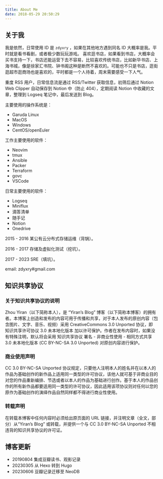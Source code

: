 ```yaml
---
title: About Me
date: 2018-05-29 20:50:29
---
```


## 关于我

我是依然，日常使用 ID 是 `zdyxry` ，如果在其他地方遇到同名 ID 大概率是我。平时就是看书看剧，或者极少数玩玩游戏。
喜欢逛书店，如果看到书店，大概率会买书支持一下，书店还能运营下去不容易，比较喜欢传统书店，比如新华书店、上海书城，像是徐家汇书院、钟书阁这种是断然不喜欢的。可能也不只是书店，逛街逛超市逛商场也是喜欢的，平时都是一个人待着，周末需要感受一下人气。

重度 RSS 用户，日常信息流是通过 RSS/Twitter 获取信息，初筛后通过 Notion Web Clipper 自动保存到 Notion 中（防止 404），定期阅读 Notion 中收藏的文章，整理到 Logseq 笔记中，最后发送到 Blog。


主要使用的操作系统是：
- Garuda Linux
- MacOS
- Windows
- CentOS/openEuler

工作主要使用的软件：
- Neovim
- tmux
- Ansible
- Packer
- Terraform
- govc
- VSCode

日常主要使用的软件：
- Logseq
- Miniflux
- 滴答清单
- 随手记
- Notion
- Onedrive


2015 - 2016 某公有云分布式存储运维（背锅）。

2016 - 2017 存储及虚拟化测试（挖坑）。

2017 - 2023 SRE（填坑）。


email: zdyxry#gmail.com


## 知识共享协议

### 关于知识共享协议的说明
Zhou Yiran（以下简称本人），是 “Yiran’s Blog” 博客（以下简称本博客）的拥有者。本博客上创造和发布的内容可用于传播和共享，对于本人发布的原创内容（包含图片、文字、音乐、视频）采用 CreativeCommons 3.0 Unported 协议，即 知识共享许可协议 3.0 未本地化版本 加以许可保护。作者在发布内容时，如果没有特殊注明，默认将会采用 知识共享协议 署名 - 非商业性使用 - 相同方式共享 3.0 未本地化版本 (CC BY-NC-SA 3.0 Unported) 对原创内容进行保护。

### 商业使用声明
CC 3.0 BY-NC-SA Unported 协议规定，只要他人注明本人的姓名并在以本人的作品为基础创作的新作品上适用同一类型的许可协议，该他人就可基于非商业目的对您的作品重新编排、节选或者以本人的作品为基础进行创作。基于本人的作品创作的所有新作品都要适用同一类型的许可协议，因此适用该项协议则对任何以您的原作为基础创作的演绎作品自然同样都不得进行商业性使用。

### 转载声明
在转载本博客中任何内容时必须给出原页面的 URL 链接，并注明文章（全文，部分）从“Yiran’s Blog” 或转载，并提供一个与 CC 3.0 BY-NC-SA Unported 不相违背的知识共享协议的许可证。


## 博客更新

* 20190804 集成豆瓣读书、观影记录
* 20230305 从 Hexo 转到 Hugo
* 20230606 豆瓣记录迁移至 NeoDB